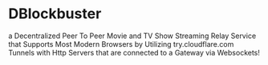 # DBlockbuster
a Decentralized Peer To Peer Movie and TV Show Streaming Relay Service that Supports Most Modern Browsers by Utilizing try.cloudflare.com Tunnels with Http Servers that are connected to a Gateway via Websockets!
